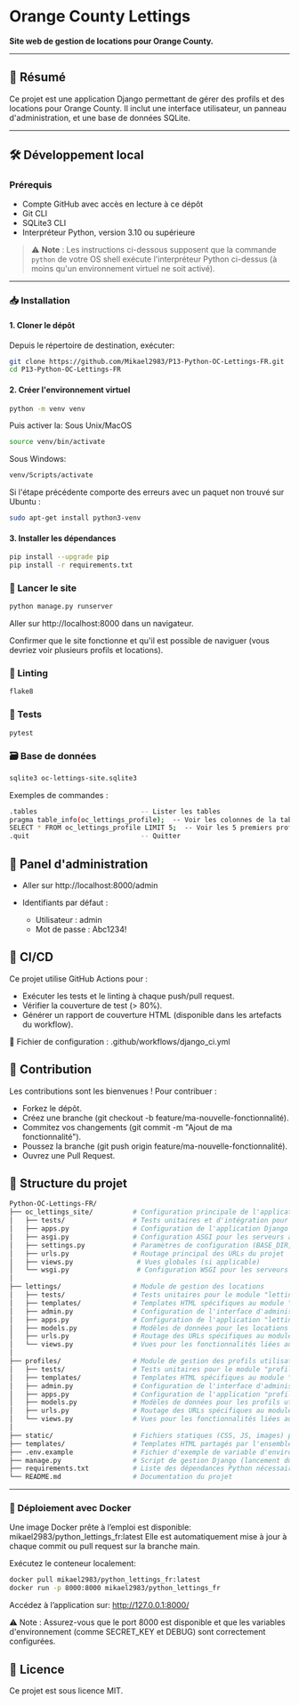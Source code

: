 # Orange County Lettings

**Site web de gestion de locations pour Orange County.**

---
## 📌 Résumé

Ce projet est une application Django permettant de gérer des profils et des locations pour Orange County. Il inclut une interface utilisateur, un panneau d'administration, et une base de données SQLite.

---

## 🛠 Développement local

### Prérequis

- Compte GitHub avec accès en lecture à ce dépôt
- Git CLI
- SQLite3 CLI
- Interpréteur Python, version 3.10 ou supérieure

> ⚠️ **Note** : Les instructions ci-dessous supposent que la commande `python` de votre OS shell exécute l'interpréteur Python ci-dessus (à moins qu'un environnement virtuel ne soit activé).

---

### 📥 Installation

#### 1. Cloner le dépôt
Depuis le répertoire de destination, exécuter:
```bash
git clone https://github.com/Mikael2983/P13-Python-OC-Lettings-FR.git
cd P13-Python-OC-Lettings-FR
```
#### 2. Créer l'environnement virtuel
```bash
python -m venv venv
```
Puis activer la: 
Sous Unix/MacOS
```bash
source venv/bin/activate
```
Sous Windows:
```bash  
venv/Scripts/activate
```
Si l'étape précédente comporte des erreurs avec un paquet non trouvé sur Ubuntu :
```bash
sudo apt-get install python3-venv
```

#### 3. Installer les dépendances
```bash
pip install --upgrade pip
pip install -r requirements.txt
```
### 🚀 Lancer le site
```bash
python manage.py runserver
```
Aller sur http://localhost:8000 dans un navigateur.

Confirmer que le site fonctionne et qu'il est possible de naviguer (vous devriez voir plusieurs profils et locations).

### 🧹 Linting
```bash
flake8
```
### 🧪 Tests
```bash
pytest
```
### 🗃 Base de données
```bash
sqlite3 oc-lettings-site.sqlite3
```
Exemples de commandes :
```bash
.tables                          -- Lister les tables
pragma table_info(oc_lettings_profile);  -- Voir les colonnes de la table "profile"
SELECT * FROM oc_lettings_profile LIMIT 5;  -- Voir les 5 premiers profils
.quit                            -- Quitter
```

## 🔐 Panel d'administration

- Aller sur http://localhost:8000/admin

- Identifiants par défaut :
    - Utilisateur : admin
    - Mot de passe : Abc1234!

## 🔄 CI/CD
Ce projet utilise GitHub Actions pour :

- Exécuter les tests et le linting à chaque push/pull request.
- Vérifier la couverture de test (> 80%).
- Générer un rapport de couverture HTML (disponible dans les artefacts du workflow).


📄 Fichier de configuration : .github/workflows/django_ci.yml


## 🤝 Contribution
Les contributions sont les bienvenues ! Pour contribuer :

- Forkez le dépôt.
- Créez une branche (git checkout -b feature/ma-nouvelle-fonctionnalité).
- Commitez vos changements (git commit -m "Ajout de ma fonctionnalité").
- Poussez la branche (git push origin feature/ma-nouvelle-fonctionnalité).
- Ouvrez une Pull Request.


## 📂 Structure du projet
```bash
Python-OC-Lettings-FR/
├── oc_lettings_site/          # Configuration principale de l'application Django
│   ├── tests/                 # Tests unitaires et d'intégration pour le projet global
│   ├── apps.py                # Configuration de l'application Django
│   ├── asgi.py                # Configuration ASGI pour les serveurs asynchrones
│   ├── settings.py            # Paramètres de configuration (BASE_DIR, INSTALLED_APPS, DATABASES, etc.)
│   ├── urls.py                # Routage principal des URLs du projet
│   ├── views.py                # Vues globales (si applicable)
│   └── wsgi.py                 # Configuration WSGI pour les serveurs web classiques
│
├── lettings/                  # Module de gestion des locations
│   ├── tests/                 # Tests unitaires pour le module "lettings"
│   ├── templates/             # Templates HTML spécifiques au module "lettings"
│   ├── admin.py               # Configuration de l'interface d'administration pour les locations
│   ├── apps.py                # Configuration de l'application "lettings"
│   ├── models.py              # Modèles de données pour les locations
│   ├── urls.py                # Routage des URLs spécifiques au module "lettings"
│   └── views.py               # Vues pour les fonctionnalités liées aux locations
│
├── profiles/                  # Module de gestion des profils utilisateurs
│   ├── tests/                 # Tests unitaires pour le module "profiles"
│   ├── templates/             # Templates HTML spécifiques au module "profiles"
│   ├── admin.py               # Configuration de l'interface d'administration pour les profils
│   ├── apps.py                # Configuration de l'application "profiles"
│   ├── models.py              # Modèles de données pour les profils utilisateurs
│   ├── urls.py                # Routage des URLs spécifiques au module "profiles"
│   └── views.py               # Vues pour les fonctionnalités liées aux profils
│
├── static/                    # Fichiers statiques (CSS, JS, images) partagés par l'ensemble du projet
├── templates/                 # Templates HTML partagés par l'ensemble du projet
├── .env.example               # Fichier d'exemple de variable d'environement. 
├── manage.py                  # Script de gestion Django (lancement du serveur, migrations, etc.)
├── requirements.txt           # Liste des dépendances Python nécessaires au projet
└── README.md                  # Documentation du projet
```
---

### 🐳 Déploiement avec Docker

Une image Docker prête à l’emploi est disponible: mikael2983/python_lettings_fr:latest
Elle est automatiquement mise à jour à chaque commit ou pull request sur la branche main.

Exécutez le conteneur localement:
```bash
docker pull mikael2983/python_lettings_fr:latest
docker run -p 8000:8000 mikael2983/python_lettings_fr
```

Accédez à l’application sur: http://127.0.0.1:8000/

⚠️ Note : Assurez-vous que le port 8000 est disponible et que les variables d'environnement (comme SECRET_KEY et DEBUG) sont correctement configurées.

## 📜 Licence
Ce projet est sous licence MIT.